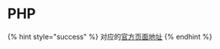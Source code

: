 # PHP

{% hint style="success" %}
对应的[官方页面地址](https://docs.passwordless.dev/guide/backend/php.html)
{% endhint %}
